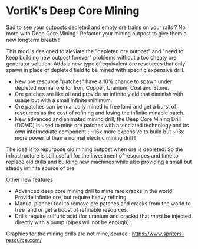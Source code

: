 # VortiK's Deep Core Mining

Sad to see your outposts depleted and empty ore trains on your rails ? No more with Deep Core Mining ! Refactor your mining outpost to give them a new longterm breath !

This mod is designed to aleviate the "depleted ore outpost" and "need to keep building new outpost forever" problems without a too cheaty ore generator solution. Adds a new type of equivalent ore resources that only spawn in place of depleted field to be mined with specific expensive drill.
- New ore resource "patches" have a 10% chance to spawn under depleted normal ore for Iron, Copper, Uranium, Coal and Stone.
- Ore patches are like oil and provide an infinite yield that diminish with usage but with a small infinite minimum.
- Ore patches can be manually mined to free land and get a burst of resources as the cost of refining and losing the infinite minable patch.
- New advanced and animated mining drill, the Deep Core Mining Drill (DCMD) is used to mine ore patches with associated technology and its own intermediate component ; ~16x more expensive to build but ~13x more powerful than a normal electric mining drill !

The idea is to repurpose old mining outpost when ore is depleted. So the infrastructure is still usefull for the investment of resources and time to replace old drills and building new machines while also providing a small but steady infinite source of ore.

Other new features
- Advanced deep core mining drill to mine rare cracks in the world. Provide infinite ore, but require heavy refining.
- Manual planner tool to remove ore patches and cracks from the world to free land or get a boost of refinable resources.
- Drills require sulfuric acid (for uranium and cracks) that *must* be injected directly with a pump (pipes will not be enough).

Graphics for the mining drills are not mine, source : https://www.spriters-resource.com/
